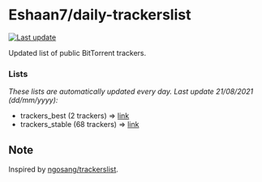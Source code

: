 
# Eshaan7/daily-trackerslist 

[![Last update](https://img.shields.io/badge/Last%20update-21/08/2021-blue.svg)](#)

Updated list of public BitTorrent trackers.

### Lists
*These lists are automatically updated every day. Last update 21/08/2021 (_dd/mm/yyyy_):*

* trackers_best (2 trackers) => [link](https://raw.githubusercontent.com/eshaan7/daily-trackerslist/master/trackers_best.txt)
* trackers_stable (68 trackers) => [link](https://raw.githubusercontent.com/eshaan7/daily-trackerslist/master/trackers_stable.txt)

## Note

Inspired by [ngosang/trackerslist](https://github.com/ngosang/trackerslist).
